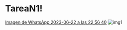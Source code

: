 # TareaN1!
[Imagen de WhatsApp 2023-06-22 a las 22 56 40](https://github.com/vmolinam7/TareaN1/assets/108313448/72311be1-4fb9-4e29-81d0-f62ac023277f)
![img1](https://github.com/vmolinam7/TareaN1/assets/108313448/90539966-3c22-4d7d-b110-251d8231d3b6)
